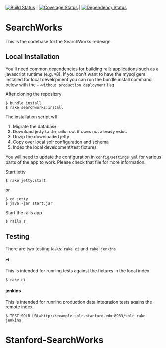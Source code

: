 
[![Build Status](https://travis-ci.org/sul-dlss/SearchWorks.svg?branch=master)](https://travis-ci.org/sul-dlss/SearchWorks) | [![Coverage Status](https://coveralls.io/repos/sul-dlss/SearchWorks/badge.png)](https://coveralls.io/r/sul-dlss/SearchWorks) |
[![Dependency Status](https://gemnasium.com/sul-dlss/SearchWorks.svg)](https://gemnasium.com/sul-dlss/SearchWorks)

# SearchWorks

This is the codebase for the SearchWorks redesign.

## Local Installation

You'll need common dependencies for building rails applications such as a javascript runtime (e.g. v8).  If you don't want to have the mysql gem installed for local development you can run the bundle install command below with the `--without production deployment` flag

After cloning the repository

    $ bundle install
    $ rake searchworks:install

The installation script will

1. Migrate the database
2. Download jetty to the rails root if does not already exist.
3. Unzip the downloaded jetty
4. Copy over local solr configuration and schema
5. Index the local development/test fixtures

You will need to update the configuration in `config/settings.yml` for various parts of the app to work.  Please check that file for more information.

Start jetty

    $ rake jetty:start

or

    $ cd jetty
    $ java -jar start.jar

Start the rails app

    $ rails s

## Testing

There are two testing tasks: `rake ci` and `rake jenkins`

#### ci

This is intended for running tests against the fixtures in the local index.

    $ rake ci

#### jenkins

This is intended for running production data integration tests agains the remote index.

    $ TEST_SOLR_URL=http://example-solr.stanford.edu:8983/solr rake jenkins

# Stanford-SearchWorks
